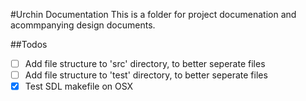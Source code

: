#Urchin Documentation
This is a folder for project documenation and acommpanying design documents.

##Todos
- [ ] Add file structure to 'src' directory, to better seperate files
- [ ] Add file structure to 'test' directory, to better seperate files
- [x] Test SDL makefile on OSX
